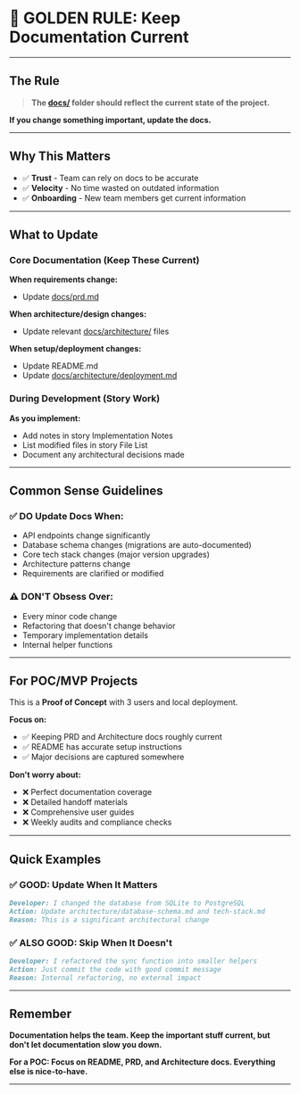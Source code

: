 # 🚨 GOLDEN RULE: Keep Documentation Current

---

## The Rule

> **The [docs/](docs/) folder should reflect the current state of the project.**

**If you change something important, update the docs.**

---

## Why This Matters

- ✅ **Trust** - Team can rely on docs to be accurate
- ✅ **Velocity** - No time wasted on outdated information
- ✅ **Onboarding** - New team members get current information

---

## What to Update

### Core Documentation (Keep These Current)

**When requirements change:**
- Update [docs/prd.md](prd.md)

**When architecture/design changes:**
- Update relevant [docs/architecture/](architecture/) files

**When setup/deployment changes:**
- Update README.md
- Update [docs/architecture/deployment.md](architecture/deployment.md)

### During Development (Story Work)

**As you implement:**
- Add notes in story Implementation Notes
- List modified files in story File List
- Document any architectural decisions made

---

## Common Sense Guidelines

### ✅ DO Update Docs When:
- API endpoints change significantly
- Database schema changes (migrations are auto-documented)
- Core tech stack changes (major version upgrades)
- Architecture patterns change
- Requirements are clarified or modified

### ⚠️ DON'T Obsess Over:
- Every minor code change
- Refactoring that doesn't change behavior
- Temporary implementation details
- Internal helper functions

---

## For POC/MVP Projects

This is a **Proof of Concept** with 3 users and local deployment.

**Focus on:**
- ✅ Keeping PRD and Architecture docs roughly current
- ✅ README has accurate setup instructions
- ✅ Major decisions are captured somewhere

**Don't worry about:**
- ❌ Perfect documentation coverage
- ❌ Detailed handoff materials
- ❌ Comprehensive user guides
- ❌ Weekly audits and compliance checks

---

## Quick Examples

### ✅ GOOD: Update When It Matters

```markdown
Developer: I changed the database from SQLite to PostgreSQL
Action: Update architecture/database-schema.md and tech-stack.md
Reason: This is a significant architectural change
```

### ✅ ALSO GOOD: Skip When It Doesn't

```markdown
Developer: I refactored the sync function into smaller helpers
Action: Just commit the code with good commit message
Reason: Internal refactoring, no external impact
```

---

## Remember

**Documentation helps the team. Keep the important stuff current, but don't let documentation slow you down.**

**For a POC: Focus on README, PRD, and Architecture docs. Everything else is nice-to-have.**

---
